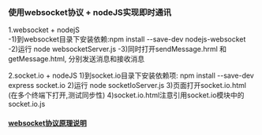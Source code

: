 ### 使用websocket协议 + nodeJS实现即时通讯

1.websocket + nodejS  
    -1)到websocket目录下安装依赖:npm install --save-dev nodejs-websocket
    -2)运行 node websocketServer.js
    -3)同时打开sendMessage.hrml 和 getMessage.html, 分别发送消息和接收消息


2.socket.io + nodeJS
    1)到socket.io目录下安装依赖项: npm install --save-dev express socket.io
    2)运行 node socketIoServer.js
    3)页面打开socket.io.html  (在多个终端下打开,测试同步性)
    4)socket.io.html注意引用socket.io模块中的socket.io.js

#### [websocket协议原理说明](https://www.zhihu.com/question/20215561)
